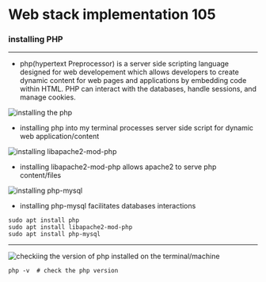 # Web stack implementation 105

### installing PHP

---
* php(hypertext Preprocessor) is a server side scripting language designed for web developement which allows developers to create dynamic content for web pages and applications by embedding code within HTML. PHP can interact with the databases, handle sessions, and manage cookies.

![installing the php](https://github.com/user-attachments/assets/ec5f0b45-8e11-44b2-9b7c-398e5d0ecaa3)

* installing php into my terminal processes server side script for dynamic web application/content
  
![installing libapache2-mod-php](https://github.com/user-attachments/assets/8ef8d23b-3798-429e-ab09-d35d4596bf65)
  
* installing libapache2-mod-php allows apache2 to serve php content/files
 
![installing php-mysql](https://github.com/user-attachments/assets/81cc03c6-6c65-4a4d-aef1-eac1026039b1)

* installing php-mysql facilitates databases interactions
  
```
sudo apt install php
sudo apt install libapache2-mod-php
sudo apt install php-mysql
```
---
![checkiing the version of php installed on the terminal/machine](https://github.com/user-attachments/assets/01f379c5-d0ac-4b89-9237-7a1bc2a01b60)

```
php -v  # check the php version
```
